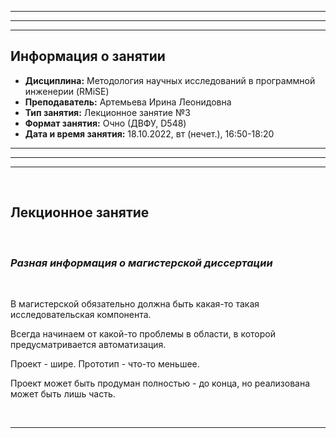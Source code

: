 ___
___
___
## Информация о занятии
- __Дисциплина:__ Методология научных исследований в программной инженерии (RMiSE)
- __Преподаватель:__ Артемьева Ирина Леонидовна
- __Тип занятия:__ Лекционное занятие №3
- __Формат занятия:__ Очно (ДВФУ, D548)
- __Дата и время занятия:__ 18.10.2022, вт (нечет.), 16:50-18:20
___
___
___

&nbsp;

## Лекционное занятие

&nbsp;

### ___Разная информация о магистерской диссертации___

&nbsp;

В магистерской обязательно должна быть какая-то такая исследовательская
компонента.

Всегда начинаем от какой-то проблемы в области, в которой предусматривается
автоматизация.

Проект - шире.
Прототип - что-то меньшее.

Проект может быть продуман полностью - до конца, но реализована может быть
лишь часть.

&nbsp;

___